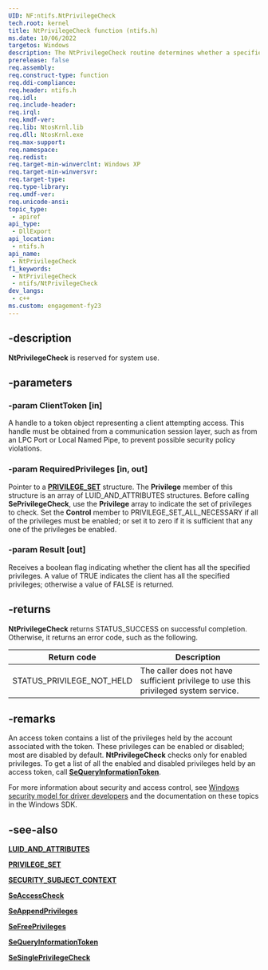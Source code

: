 ```yaml
---
UID: NF:ntifs.NtPrivilegeCheck
tech.root: kernel
title: NtPrivilegeCheck function (ntifs.h)
ms.date: 10/06/2022
targetos: Windows
description: The NtPrivilegeCheck routine determines whether a specified set of privileges is enabled in the subject's access token.
prerelease: false
req.assembly: 
req.construct-type: function
req.ddi-compliance: 
req.header: ntifs.h
req.idl: 
req.include-header: 
req.irql: 
req.kmdf-ver: 
req.lib: NtosKrnl.lib
req.dll: NtosKrnl.exe
req.max-support: 
req.namespace: 
req.redist: 
req.target-min-winverclnt: Windows XP
req.target-min-winversvr: 
req.target-type: 
req.type-library: 
req.umdf-ver: 
req.unicode-ansi: 
topic_type:
 - apiref
api_type:
 - DllExport
api_location:
 - ntifs.h
api_name:
 - NtPrivilegeCheck
f1_keywords:
 - NtPrivilegeCheck
 - ntifs/NtPrivilegeCheck
dev_langs:
 - c++
ms.custom: engagement-fy23
---
```


## -description

**NtPrivilegeCheck** is reserved for system use.

## -parameters

### -param ClientToken [in]

A handle to a token object representing a client attempting access. This handle must be obtained from a communication session layer, such as from an LPC Port or Local Named Pipe, to prevent possible security policy violations.

### -param RequiredPrivileges [in, out]

Pointer to a [**PRIVILEGE_SET**](../wdm/ns-wdm-_privilege_set.md) structure. The **Privilege** member of this structure is an array of LUID_AND_ATTRIBUTES structures. Before calling **SePrivilegeCheck**, use the **Privilege** array to indicate the set of privileges to check. Set the **Control** member to PRIVILEGE_SET_ALL_NECESSARY if all of the privileges must be enabled; or set it to zero if it is sufficient that any one of the privileges be enabled.

### -param Result [out]

Receives a boolean flag indicating whether the client has all the specified privileges. A value of TRUE indicates the client has all the specified privileges; otherwise a value of FALSE is returned.

## -returns

**NtPrivilegeCheck** returns STATUS_SUCCESS on successful completion. Otherwise, it returns an error code, such as the following.

| Return code | Description |
| ----------- | ----------- |
| STATUS_PRIVILEGE_NOT_HELD | The caller does not have sufficient privilege to use this privileged system service. |

## -remarks

An access token contains a list of the privileges held by the account associated with the token. These privileges can be enabled or disabled; most are disabled by default. **NtPrivilegeCheck** checks only for enabled privileges. To get a list of all the enabled and disabled privileges held by an access token, call [**SeQueryInformationToken**](nf-ntifs-sequeryinformationtoken.md).

For more information about security and access control, see [Windows security model for driver developers](/windows-hardware/drivers/driversecurity/windows-security-model) and the documentation on these topics in the Windows SDK.

## -see-also

[**LUID_AND_ATTRIBUTES**](../wdm/ns-wdm-_luid_and_attributes.md)

[**PRIVILEGE_SET**](../wdm/ns-wdm-_privilege_set.md)

[**SECURITY_SUBJECT_CONTEXT**](/windows-hardware/drivers/kernel/eprocess#security_subject_context)

[**SeAccessCheck**](../wdm/nf-wdm-seaccesscheck.md)

[**SeAppendPrivileges**](nf-ntifs-seappendprivileges.md)

[**SeFreePrivileges**](nf-ntifs-sefreeprivileges.md)

[**SeQueryInformationToken**](nf-ntifs-sequeryinformationtoken.md)

[**SeSinglePrivilegeCheck**](../ntddk/nf-ntddk-sesingleprivilegecheck.md)

